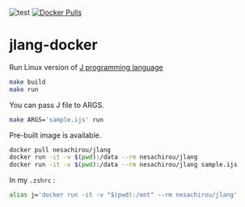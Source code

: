![test](https://github.com/ne-sachirou/jlang-docker/workflows/test/badge.svg)
[![Docker Pulls](https://img.shields.io/docker/pulls/nesachirou/jlang.svg)](https://hub.docker.com/r/nesachirou/jlang/)

# jlang-docker

Run Linux version of [J programming language](http://www.jsoftware.com/)

```sh
make build
make run
```

You can pass J file to ARGS.

```sh
make ARGS='sample.ijs' run
```

Pre-built image is available.

```sh
docker pull nesachirou/jlang
docker run -it -v $(pwd):/data --rm nesachirou/jlang
docker run -it -v $(pwd):/data --rm nesachirou/jlang sample.ijs
```

In my `.zshrc` :

```sh
alias j='docker run -it -v "$(pwd):/mnt" --rm nesachirou/jlang'
```
